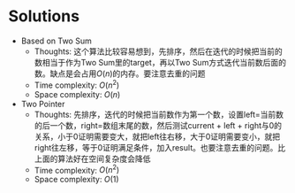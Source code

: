 # Solutions

* Based on Two Sum
  * Thoughts: 这个算法比较容易想到，先排序，然后在迭代的时候把当前的数相当于作为Two Sum里的target，再以Two Sum方式迭代当前数后面的数。缺点是会占用$O(n)$的内存。要注意去重的问题
  * Time complexity: $O(n^2)$
  * Space complexity: $O(n)$
* Two Pointer
  * Thoughts: 先排序，迭代的时候把当前数作为第一个数，设置left=当前数的后一个数，right=数组末尾的数，然后测试current + left + right与0的关系，小于0证明需要变大，就把left往右移，大于0证明需要变小，就把right往左移，等于0证明满足条件，加入result。也要注意去重的问题。比上面的算法好在空间复杂度会降低
  * Time complexity: $O(n^2)$
  * Space complexity: $O(1)$

